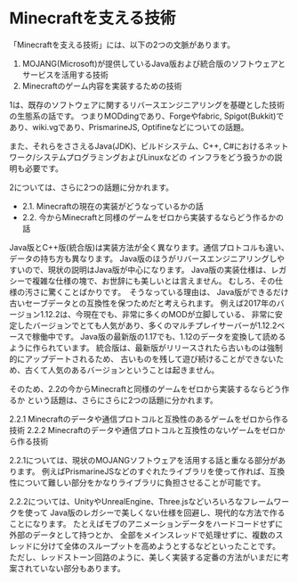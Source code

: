 # Minecraftを支える技術

「Minecraftを支える技術」には、以下の2つの文脈があります。


1. MOJANG(Microsoft)が提供しているJava版および統合版のソフトウェアとサービスを活用する技術
2. Minecraftのゲーム内容を実装するための技術

1は、既存のソフトウェアに関するリバースエンジニアリングを基礎とした技術の生態系の話です。
つまりMODdingであり、Forgeやfabric, Spigot(Bukkit)であり、wiki.vgであり、PrismarineJS, Optifineなどについての話題。

また、それらをささえるJava(JDK)、ビルドシステム、C++, C#におけるネットワーク/システムプログラミングおよびLinuxなどの
インフラをどう扱うかの説明も必要です。


2については、さらに2つの話題に分かれます。

- 2.1. Minecraftの現在の実装がどうなっているかの話
- 2.2. 今からMinecraftと同様のゲームをゼロから実装するならどう作るかの話


Java版とC++版(統合版)は実装方法が全く異なります。通信プロトコルも違い、データの持ち方も異なります。
Java版のほうがリバースエンジニアリングしやすいので、現状の説明はJava版が中心になります。
Java版の実装仕様は、レガシーで複雑な仕様の塊で、お世辞にも美しいとは言えません。
むしろ、その仕様の汚さに驚くことばかりです。　そうなっている理由は、
Java版ができるだけ古いセーブデータとの互換性を保つためだと考えられます。
例えば2017年のバージョン1.12.2は、今現在でも、非常に多くのMODが立脚している、
非常に安定したバージョンでとても人気があり、多くのマルチプレイサーバーが1.12.2ベースで稼働中です。
Java版の最新版の1.17でも、1.12のデータを変換して読めるように作られています。
統合版は、最新版がリリースされたら古いものは強制的にアップデートされるため、
古いものを残して遊び続けることができないため、古くて人気のあるバージョンということは起きません。


そのため、2.2の今からMinecraftと同様のゲームをゼロから実装するならどう作るか
という話題は、さらにさらに2つの話題に分かれます。

2.2.1 Minecraftのデータや通信プロトコルと互換性のあるゲームをゼロから作る技術
2.2.2 Minecraftのデータや通信プロトコルと互換性のないゲームをゼロから作る技術


2.2.1については、現状のMOJANGソフトウェアを活用する話と重なる部分があります。
例えばPrismarineJSなどのすぐれたライブラリを使って作れば、互換性について難しい部分をかなりライブラリに負担させることが可能です。

2.2.2については、UnityやUnrealEngine、Three.jsなどいろいろなフレームワークを使って
Java版のレガシーで美しくない仕様を回避し、現代的な方法で作ることになります。
たとえばモブのアニメーションデータをハードコードせずに外部のデータとして持つとか、
全部をメインスレッドで処理せずに、複数のスレッドに分けて全体のスループットを高めようとするなどといったことです。
ただし、レッドストーン回路のように、美しく実装する定番の方法がいまだに考案されていない部分もあります。


